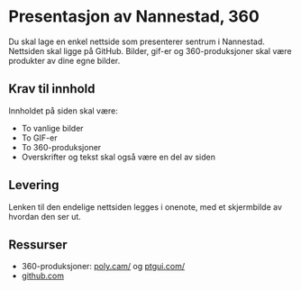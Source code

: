 # Presentasjon av Nannestad, 360
Du skal lage en enkel nettside som presenterer sentrum i Nannestad. Nettsiden skal ligge
på GitHub. Bilder, gif-er og 360-produksjoner skal være produkter av dine egne bilder.

## Krav til innhold
Innholdet på siden skal være:
- To vanlige bilder
- To GIF-er
- To 360-produksjoner
- Overskrifter og tekst skal også være en del av siden

## Levering
Lenken til den endelige nettsiden legges i onenote, med et skjermbilde av hvordan den ser ut.

## Ressurser
- 360-produksjoner: [poly.cam/](https://poly.cam/) og [ptgui.com/](https://ptgui.com/)
- [github.com](https://github.com/)
